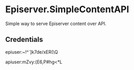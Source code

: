 # Episerver.SimpleContentAPI
Simple way to serve Episerver content over API.

## Credentials
epiuser:~!^`]k7de/xER(\Q

apiuser:mZvy:(E6,P#hg<*L
